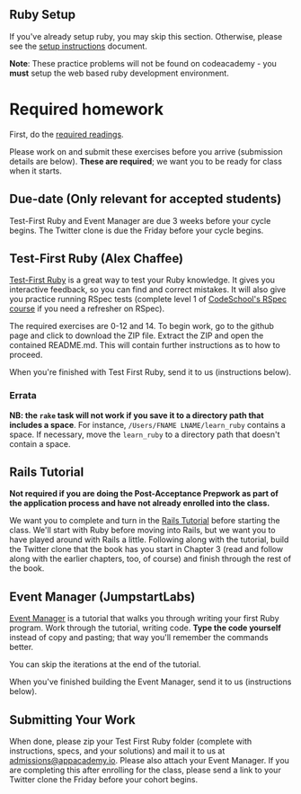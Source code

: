## Ruby Setup

If you've already setup ruby, you may skip this section. Otherwise,
please see the [setup instructions][setup] document.

**Note**: These practice problems will not be found on codeacademy - you
**must** setup the web based ruby development environment.

[setup]: ./setup.md

# Required homework

First, do the [required readings][readings].

Please work on and submit these exercises before you arrive
(submission details are below). **These are required**; we want you to
be ready for class when it starts.

[readings]: ./readings.md

## Due-date (Only relevant for accepted students)

Test-First Ruby and Event Manager are due 3 weeks before your cycle
begins. The Twitter clone is due the Friday before your cycle begins.

## Test-First Ruby (Alex Chaffee)

[Test-First Ruby][test-first-ruby] is a great way to test your Ruby
knowledge. It gives you interactive feedback, so you can find and
correct mistakes. It will also give you practice running RSpec tests
(complete level 1 of [CodeSchool's RSpec course][codeschool-rspec] if
you need a refresher on RSpec).

[test-first-ruby]: https://github.com/appacademy/test-first-ruby
[codeschool-rspec]: http://rspec.codeschool.com/levels/1

The required exercises are 0-12 and 14. To begin work, go to the
github page and click to download the ZIP file. Extract the ZIP and
open the contained README.md. This will contain further instructions
as to how to proceed.

When you're finished with Test First Ruby, send it to us (instructions
below).

### Errata

**NB: the `rake` task will not work if you save it to a directory path
that includes a space**. For instance, `/Users/FNAME LNAME/learn_ruby`
contains a space. If necessary, move the `learn_ruby` to a directory
path that doesn't contain a space.

## Rails Tutorial

**Not required if you are doing the Post-Acceptance Prepwork as part
of the application process and have not already enrolled into the
class.**

We want you to complete and turn in the
[Rails Tutorial][rails-tutorial] before starting the class. We'll
start with Ruby before moving into Rails, but we want you to have
played around with Rails a little. Following along with the tutorial,
build the Twitter clone that the book has you start in Chapter 3 (read
and follow along with the earlier chapters, too, of course) and finish
through the rest of the book.

[rails-tutorial]: http://ruby.railstutorial.org/ruby-on-rails-tutorial-book

## Event Manager (JumpstartLabs)

[Event Manager][event-manager] is a tutorial that walks you through
writing your first Ruby program. Work through the tutorial, writing
code. **Type the code yourself** instead of copy and pasting; that way
you'll remember the commands better.

You can skip the iterations at the end of the tutorial.

When you've finished building the Event Manager, send it to us
(instructions below).

[event-manager]: http://tutorials.jumpstartlab.com/projects/eventmanager.html

## Submitting Your Work

When done, please zip your Test First Ruby folder (complete with
instructions, specs, and your solutions) and mail it to us at
[admissions@appacademy.io](mailto:admissions@appacademy.io). Please
also attach your Event Manager. If you are completing this after enrolling for the class,
please send a link to your Twitter clone the Friday before your cohort begins.
